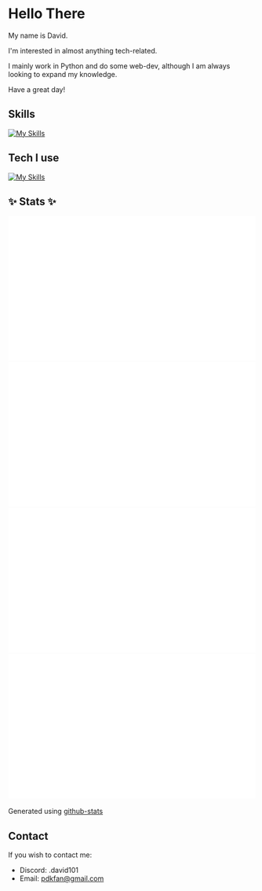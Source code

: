 # Hello There

My name is David. 

I'm interested in almost anything tech-related. 

I mainly work in Python and do some web-dev, although I am always looking to expand my knowledge.

Have a great day!

## Skills
[![My Skills](https://skillicons.dev/icons?i=py,lua,html,css,js)](https://skillicons.dev)

## Tech I use
[![My Skills](https://skillicons.dev/icons?i=arch,neovim,md)](https://skillicons.dev)

## ✨ Stats ✨

![](https://raw.githubusercontent.com/DOD-101/github-stats-personal/master/generated/languages.svg#gh-dark-mode-only)
![](https://raw.githubusercontent.com/DOD-101/github-stats-personal/master/generated/languages.svg#gh-light-mode-only)
![](https://raw.githubusercontent.com/DOD-101/github-stats-personal/master/generated/overview.svg#gh-dark-mode-only)
![](https://raw.githubusercontent.com/DOD-101/github-stats-personal/master/generated/overview.svg#gh-light-mode-only)

Generated using [github-stats](https://github.com/jstrieb/github-stats)

## Contact

If you wish to contact me: 
- Discord: .david101
- Email: pdkfan@gmail.com


<!---
DOD-101/DOD-101 is a ✨ special ✨ repository because its `README.md` (this file) appears on your GitHub profile.
You can click the Preview link to take a look at your changes.
--->
